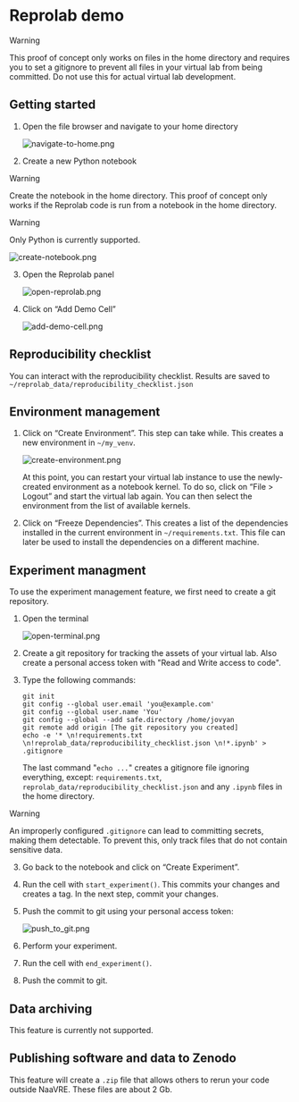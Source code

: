 # Reprolab demo
> [!WARNING]
> This proof of concept only works on files in the home directory and requires you to set a gitignore to prevent all files in your virtual lab from being committed. Do not use this for actual virtual lab development.

## Getting started

1. Open the file browser and navigate to your home directory

   ![navigate-to-home.png](img/navigate-to-home.png)

2. Create a new Python notebook
> [!WARNING]
> Create the notebook in the home directory. This proof of concept only works if the Reprolab code is run from a notebook in the home directory.

> [!WARNING]
> Only Python is currently supported.

   ![create-notebook.png](img/create-notebook.png)

3. Open the Reprolab panel

   ![open-reprolab.png](img/open-reprolab.png)

4. Click on “Add Demo Cell”

   ![add-demo-cell.png](img/add-demo-cell.png)

## Reproducibility checklist

You can interact with the reproducibility checklist. Results are saved to `~/reprolab_data/reproducibility_checklist.json`

## Environment management

1. Click on “Create Environment”. This step can take while. This creates a new environment in `~/my_venv`.

   ![create-environment.png](img/create-environment.png)

   At this point, you can restart your virtual lab instance to use the newly-created environment as a notebook kernel. To do so, click on “File > Logout” and start the virtual lab again. You can then select the environment from the list of available kernels.

3. Click on “Freeze Dependencies”. This creates a list of the dependencies installed in the current environment in `~/requirements.txt`. This file can later be used to install the dependencies on a different machine.

## Experiment managment

To use the experiment management feature, we first need to create a git repository.

1. Open the terminal

   ![open-terminal.png](img/open-terminal.png)

2. Create a git repository for tracking the assets of your virtual lab. Also create a personal access token with "Read and Write access to code".
3. Type the following commands:

   ```shell
   git init
   git config --global user.email 'you@example.com'
   git config --global user.name 'You'
   git config --global --add safe.directory /home/jovyan
   git remote add origin [The git repository you created]
   echo -e '* \n!requirements.txt \n!reprolab_data/reproducibility_checklist.json \n!*.ipynb' > .gitignore
   ```
   The last command "`echo ...`" creates a gitignore file ignoring everything, except: `requirements.txt`, `reprolab_data/reproducibility_checklist.json` and any `.ipynb` files in the home directory.

> [!WARNING]
> An improperly configured `.gitignore` can lead to committing secrets, making them detectable. To prevent this, only track files that do not contain sensitive data.

3. Go back to the notebook and click on “Create Experiment”.
4. Run the cell with `start_experiment()`. This commits your changes and creates a tag. In the next step, commit your changes.
5. Push the commit to git using your personal access token:

   ![push_to_git.png](img/push_to_git.png)

6. Perform your experiment.
7. Run the cell with `end_experiment()`.
8. Push the commit to git.

## Data archiving 
This feature is currently not supported.

## Publishing software and data to Zenodo
This feature will create a `.zip` file that allows others to rerun your code outside NaaVRE. These files are about 2 Gb.
